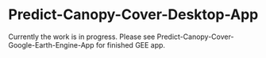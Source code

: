 # Predict-Canopy-Cover-Desktop-App
Currently the work is in progress. Please see Predict-Canopy-Cover-Google-Earth-Engine-App for finished GEE app.
